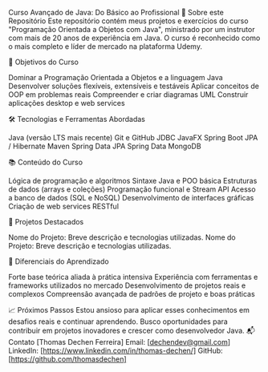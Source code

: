Curso Avançado de Java: Do Básico ao Profissional
🚀 Sobre este Repositório
Este repositório contém meus projetos e exercícios do curso "Programação Orientada a Objetos com Java", ministrado por um instrutor com mais de 20 anos de experiência em Java. O curso é reconhecido como o mais completo e líder de mercado na plataforma Udemy.

🎯 Objetivos do Curso

Dominar a Programação Orientada a Objetos e a linguagem Java
Desenvolver soluções flexíveis, extensíveis e testáveis
Aplicar conceitos de OOP em problemas reais
Compreender e criar diagramas UML
Construir aplicações desktop e web services

🛠 Tecnologias e Ferramentas Abordadas

Java (versão LTS mais recente)
Git e GitHub
JDBC
JavaFX
Spring Boot
JPA / Hibernate
Maven
Spring Data JPA
Spring Data MongoDB

📚 Conteúdo do Curso

Lógica de programação e algoritmos
Sintaxe Java e POO básica
Estruturas de dados (arrays e coleções)
Programação funcional e Stream API
Acesso a banco de dados (SQL e NoSQL)
Desenvolvimento de interfaces gráficas
Criação de web services RESTful

💼 Projetos Destacados

Nome do Projeto: Breve descrição e tecnologias utilizadas.
Nome do Projeto: Breve descrição e tecnologias utilizadas.

🌟 Diferenciais do Aprendizado

Forte base teórica aliada à prática intensiva
Experiência com ferramentas e frameworks utilizados no mercado
Desenvolvimento de projetos reais e complexos
Compreensão avançada de padrões de projeto e boas práticas

📈 Próximos Passos
Estou ansioso para aplicar esses conhecimentos em desafios reais e continuar aprendendo. Busco oportunidades para contribuir em projetos inovadores e crescer como desenvolvedor Java.
📬 Contato
[Thomas Dechen Ferreira]
Email: [dechendev@gmail.com]
LinkedIn: [https://www.linkedin.com/in/thomas-dechen/]
GitHub: [https://github.com/thomasdechen]
